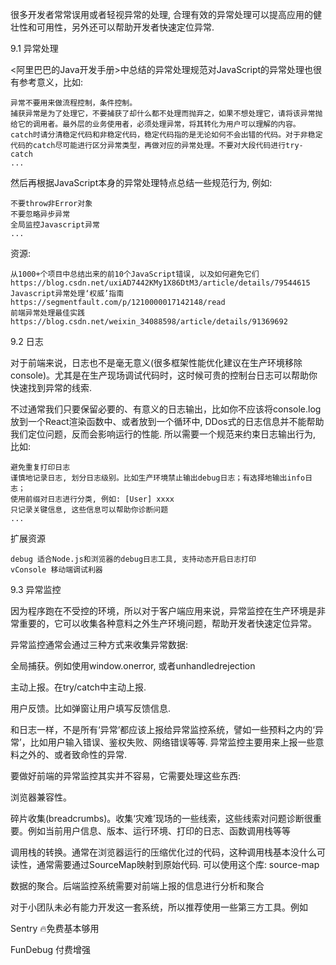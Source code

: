 很多开发者常常误用或者轻视异常的处理, 合理有效的异常处理可以提高应用的健壮性和可用性，另外还可以帮助开发者快速定位异常.

9.1 异常处理

<阿里巴巴的Java开发手册>中总结的异常处理规范对JavaScript的异常处理也很有参考意义，比如:

    异常不要用来做流程控制，条件控制。
    捕获异常是为了处理它，不要捕获了却什么都不处理而抛弃之，如果不想处理它，请将该异常抛给它的调用者。最外层的业务使用者，必须处理异常，将其转化为用户可以理解的内容。
    catch时请分清稳定代码和非稳定代码，稳定代码指的是无论如何不会出错的代码。对于非稳定代码的catch尽可能进行区分异常类型，再做对应的异常处理。不要对大段代码进行try-catch
    ...

然后再根据JavaScript本身的异常处理特点总结一些规范行为, 例如:

    不要throw非Error对象
    不要忽略异步异常
    全局监控Javascript异常
    ...


资源:

    从1000+个项目中总结出来的前10个JavaScript错误, 以及如何避免它们 https://blog.csdn.net/uxiAD7442KMy1X86DtM3/article/details/79544615
    Javascript异常处理‘权威’指南 https://segmentfault.com/p/1210000017142148/read
    前端异常处理最佳实践 https://blog.csdn.net/weixin_34088598/article/details/91369692


9.2 日志

对于前端来说，日志也不是毫无意义(很多框架性能优化建议在生产环境移除console)。尤其是在生产现场调试代码时，这时候可贵的控制台日志可以帮助你快速找到异常的线索.

不过通常我们只要保留必要的、有意义的日志输出，比如你不应该将console.log放到一个React渲染函数中、或者放到一个循环中, DDos式的日志信息并不能帮助我们定位问题，反而会影响运行的性能. 所以需要一个规范来约束日志输出行为, 比如:

    避免重复打印日志
    谨慎地记录日志, 划分日志级别。比如生产环境禁止输出debug日志；有选择地输出info日志；
    使用前缀对日志进行分类, 例如: [User] xxxx
    只记录关键信息, 这些信息可以帮助你诊断问题
    ...

扩展资源

    debug 适合Node.js和浏览器的debug日志工具, 支持动态开启日志打印
    vConsole 移动端调试利器


9.3 异常监控

因为程序跑在不受控的环境，所以对于客户端应用来说，异常监控在生产环境是非常重要的，它可以收集各种意料之外生产环境问题，帮助开发者快速定位异常。


异常监控通常会通过三种方式来收集异常数据:

全局捕获。例如使用window.onerror, 或者unhandledrejection

主动上报。在try/catch中主动上报.

用户反馈。比如弹窗让用户填写反馈信息.

和日志一样，不是所有‘异常’都应该上报给异常监控系统，譬如一些预料之内的‘异常’，比如用户输入错误、鉴权失败、网络错误等等. 异常监控主要用来上报一些意料之外的、或者致命性的异常.


要做好前端的异常监控其实并不容易，它需要处理这些东西:

浏览器兼容性。

碎片收集(breadcrumbs)。收集‘灾难’现场的一些线索，这些线索对问题诊断很重要。例如当前用户信息、版本、运行环境、打印的日志、函数调用栈等等

调用栈的转换。通常在浏览器运行的压缩优化过的代码，这种调用栈基本没什么可读性，通常需要通过SourceMap映射到原始代码. 可以使用这个库: source-map

数据的聚合。后端监控系统需要对前端上报的信息进行分析和聚合


对于小团队未必有能力开发这一套系统，所以推荐使用一些第三方工具。例如

Sentry 🔥免费基本够用

FunDebug 付费增强

